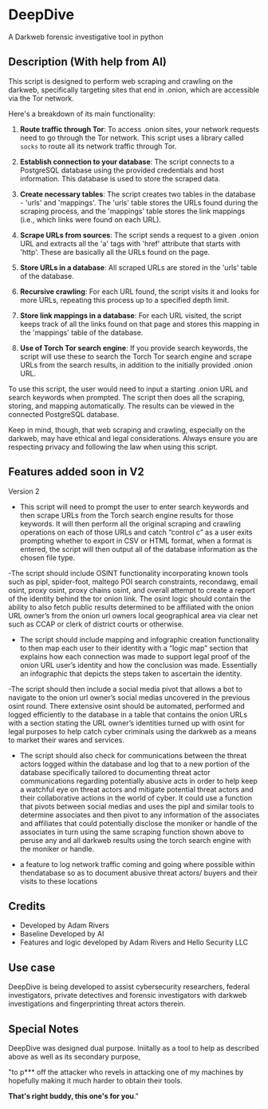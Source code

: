 # DeepDive
A Darkweb forensic investigative tool in python

## Description (With help from AI)

This script is designed to perform web scraping and crawling on the darkweb, specifically targeting sites that end in .onion, which are accessible via the Tor network.

Here's a breakdown of its main functionality:

1. **Route traffic through Tor**: To access .onion sites, your network requests need to go through the Tor network. This script uses a library called `socks` to route all its network traffic through Tor.

2. **Establish connection to your database**: The script connects to a PostgreSQL database using the provided credentials and host information. This database is used to store the scraped data.

3. **Create necessary tables**: The script creates two tables in the database - 'urls' and 'mappings'. The 'urls' table stores the URLs found during the scraping process, and the 'mappings' table stores the link mappings (i.e., which links were found on each URL).

4. **Scrape URLs from sources**: The script sends a request to a given .onion URL and extracts all the 'a' tags with 'href' attribute that starts with 'http'. These are basically all the URLs found on the page.

5. **Store URLs in a database**: All scraped URLs are stored in the 'urls' table of the database.

6. **Recursive crawling**: For each URL found, the script visits it and looks for more URLs, repeating this process up to a specified depth limit.

7. **Store link mappings in a database**: For each URL visited, the script keeps track of all the links found on that page and stores this mapping in the 'mappings' table of the database.

8. **Use of Torch Tor search engine**: If you provide search keywords, the script will use these to search the Torch Tor search engine and scrape URLs from the search results, in addition to the initially provided .onion URL.

To use this script, the user would need to input a starting .onion URL and search keywords when prompted. The script then does all the scraping, storing, and mapping automatically. The results can be viewed in the connected PostgreSQL database.

Keep in mind, though, that web scraping and crawling, especially on the darkweb, may have ethical and legal considerations. Always ensure you are respecting privacy and following the law when using this script.

## Features added soon in V2

Version 2

- This script will need to prompt the user to enter search keywords and then scrape URLs from the Torch search engine results for those keywords. It will then perform all the original scraping and crawling operations on each of those URLs and catch “control c” as a user exits prompting whether to export in CSV or HTML format, when a format is entered, the script will then output all of the database information as the chosen file type. 

-The script should include OSINT functionality incorporating known tools such as pipl, spider-foot, maltego POI search constraints, recondawg, email osint, proxy osint, proxy chains osint, and overall attempt to create a report of the identity behind the tor onion link. The osint logic should contain the ability to also fetch public results determined to be affiliated with the onion URL owner’s from the onion url owners local geographical area via clear net such as CCAP or clerk of district courts or otherwise.  

- The script should include mapping and infographic creation functionality to then map each user to their identity with a “logic map” section that explains how each connection was made to support legal proof of the onion URL user’s identity and how the conclusion was made. Essentially an infographic that depicts the steps taken to ascertain the identity. 

-The script should then include a social media pivot that allows a bot to navigate to the onion url owner’s social medias uncovered in the previous osint round. There extensive osint should be automated, performed and logged efficiently to the database in a table that contains the onion URLs with a section stating the URL owner’s identities turned up with osint for legal purposes to help catch cyber criminals using the darkweb as a means to market their wares and services. 

- The script should also check for communications between the threat actors logged within the database and log that to a new portion of the database specifically tailored to documenting threat actor communications regarding potentially abusive acts in order to help keep a watchful eye on threat actors and mitigate potential threat actors and their collaborative actions in the world of cyber. It could use a function that pivots between social medias and uses the pipl and similar tools to determine associates and then pivot to any information of the associates and affiliates that could potentially disclose the moniker or handle of the associates in turn using the same scraping function shown above to peruse any and all darkweb results using the torch search engine with the moniker or handle. 

- a feature to log network traffic coming and going where possible within thendatabase so as to document abusive threat actors/ buyers and their visits to these locations 

## Credits

- Developed by Adam Rivers
- Baseline Developed by AI
- Features and logic developed by Adam Rivers and Hello Security LLC

## Use case

DeepDive is being developed to assist cybersecurity researchers, federal investigators, private detectives and forensic investigators with darkweb investigations and fingerprinting threat actors therein. 


## Special Notes

DeepDive was designed dual purpose. Iniitally as a tool to help as described above as well as its secondary purpose, 

"to p*** off the attacker who revels in attacking one of my machines by hopefully making it much harder to obtain their tools. 

**That's right buddy, this one's for you**."
